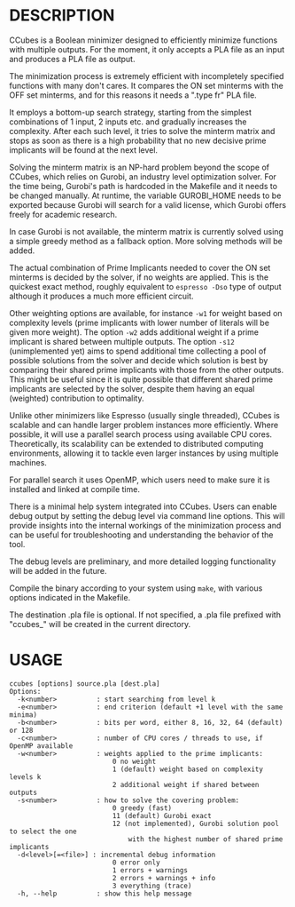 # DESCRIPTION

CCubes is a Boolean minimizer designed to efficiently minimize functions with multiple outputs. For the moment, it only accepts a PLA file as an input and produces a PLA file as output.

The minimization process is extremely efficient with incompletely specified functions with many don't cares. It compares the ON set minterms with the OFF set minterms, and for this reasons it needs a ".type fr" PLA file.

It employs a bottom-up search strategy, starting from the simplest combinations of 1 input, 2 inputs etc. and gradually increases the complexity. After each such level, it tries to solve the minterm matrix and stops as soon as there is a high probability that no new decisive prime implicants will be found at the next level.

Solving the minterm matrix is an NP-hard problem beyond the scope of CCubes, which relies on Gurobi, an industry level optimization solver. For the time being, Gurobi's path is hardcoded in the Makefile and it needs to be changed manually. At runtime, the variable GUROBI_HOME needs to be exported because Gurobi will search for a valid license, which Gurobi offers freely for academic research.

In case Gurobi is not available, the minterm matrix is currently solved using a simple greedy method as a fallback option. More solving methods will be added.

The actual combination of Prime Implicants needed to cover the ON set minterms is decided by the solver, if no weights are applied. This is the quickest exact method, roughly equivalent to `espresso -Dso` type of output although it produces a much more efficient circuit.

Other weighting options are available, for instance  `-w1` for weight based on complexity levels (prime implicants with lower number of literals will be given more weight). The option `-w2` adds additional weight if a prime implicant is shared between multiple outputs. The option `-s12` (unimplemented yet) aims to spend additional time collecting a pool of possible solutions from the solver and decide which solution is best by comparing their shared prime implicants with those from the other outputs. This might be useful since it is quite possible that different shared prime implicants are selected by the solver, despite them having an equal (weighted) contribution to optimality.

Unlike other minimizers like Espresso (usually single threaded), CCubes is scalable and can handle larger problem instances more efficiently. Where possible, it will use a parallel search process using available CPU cores. Theoretically, its scalability can be extended to distributed computing environments, allowing it to tackle even larger instances by using multiple machines.

For parallel search it uses OpenMP, which users need to make sure it is installed and linked at compile time.

There is a minimal help system integrated into CCubes. Users can enable debug output by setting the debug level via command line options. This will provide insights into the internal workings of the minimization process and can be useful for troubleshooting and understanding the behavior of the tool.

The debug levels are preliminary, and more detailed logging functionality will be added in the future.

Compile the binary according to your system using `make`, with various options indicated in the Makefile.

The destination .pla file is optional. If not specified, a .pla file prefixed with "ccubes_" will be created in the current directory.

# USAGE

```
ccubes [options] source.pla [dest.pla]
Options:
  -k<number>          : start searching from level k
  -e<number>          : end criterion (default +1 level with the same minima)
  -b<number>          : bits per word, either 8, 16, 32, 64 (default) or 128
  -c<number>          : number of CPU cores / threads to use, if OpenMP available
  -w<number>          : weights applied to the prime implicants:
                          0 no weight
                          1 (default) weight based on complexity levels k
                          2 additional weight if shared between outputs
  -s<number>          : how to solve the covering problem:
                          0 greedy (fast)
                          11 (default) Gurobi exact
                          12 (not implemented), Gurobi solution pool to select the one
                              with the highest number of shared prime implicants
  -d<level>[=<file>] : incremental debug information
                          0 error only
                          1 errors + warnings
                          2 errors + warnings + info
                          3 everything (trace)
  -h, --help          : show this help message
```